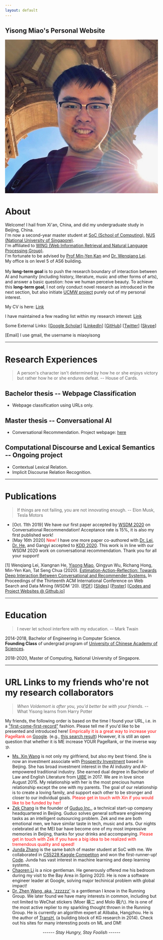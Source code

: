 ```yaml
---
layout: default
---
```


## Yisong Miao's Personal Website

<img class="profile-picture" src="photo.jpg">

<!-- Welcome to my personal website! -->

# About

Welcome! I hail from Xi'an, China, and did my undergraduate study in Beijing, China.<br>I'm now a second-year master student at [SoC (School of Computing)](https://www.comp.nus.edu.sg/), [NUS (National University of Singapore)](https://www.nus.edu.sg/). <br>
I'm affiliated to [WING (Web Information Retrieval and Natural Language Processing Group)](https://www.wing.comp.nus.edu.sg/). <br>
I'm fortunate to be advised by [Prof Min-Yen Kan](https://www.comp.nus.edu.sg/~kanmy) and [Dr. Wenqiang Lei](https://sites.google.com/view/wenqianghome/home). <br>
My office is on level 5 of AS6 building. <br><br>
My <b>long-term goal</b> is to push the research boundary of interaction between AI and humanity (including history, literature, music and other forms of arts), and answer a basic question: how we human perceive beauty. To achieve this <b>long-term goal</b>, I not only conduct novel research as introduced in the next section, but also initiate [UCMW project](UCMW/index) purely out of my personal interest.



My CV is here: [Link](yisong-cv.pdf)

I have maintained a few reading list within my research interest: [Link](readpapers)

Some External Links: [[Google Scholar](http://scholar.google.com/citations?user=a-oIKBoAAAAJ&hl=en)]  [[LinkedIn](https://www.linkedin.com/in/yisongmiao/)]  [[GitHub](https://github.com/YisongMiao/)] [[Twitter](https://twitter.com/yisongmiao)]  [[Skype](live:miaoyisong)] 

[Email] I use gmail, the username is miaoyisong

---

# Research Experiences

> A person's character isn't determined by how he or she enjoys victory but rather how he or she endures defeat. -- House of Cards. 

## Bachelor thesis -- Webpage Classification
- Webpage classification using URLs only.

## Master thesis -- Conversational AI

- Conversational Recommendation.
  Project webpage: [here](www.ear-conv-rec.github.io)  

## Computational Discourse and Lexical Semantics -- Ongoing project

- Contextual Lexical Relation.
- Implicit Discourse Relation Recognition.  

---

# Publications

> If things are not failing, you are not innovating enough. -- Elon Musk, Tesla Motors

- [Oct. 11th 2019] We have our first paper accepted by [WSDM 2020](http://wsdm-conference.org/2020/) on Conversational Recommendation! Acceptance rate is 15%, it is also my first published work!
- [May 16th 2020] <span style="color:red">New!</span> I have one more paper co-authored with [Dr. Lei](https://sites.google.com/view/wenqianghome/home), [Dr. He](http://staff.ustc.edu.cn/~hexn/), and Gangyi accepted to [KDD 2020](https://www.kdd.org/kdd2020/). This work is in line with our WSDM 2020 work on conversational recommendation. Thank you for all your support!

[1] Wenqiang Lei, Xiangnan He, <u>Yisong Miao</u>, Qingyun Wu, Richang Hong, Min-Yen Kan, Tat Seng Chua (2020). <u>Estimation-Action-Reflection: Towards Deep Interaction Between Conversational and Recommender Systems.</u> In Proceedings of the Thirteenth ACM International Conference on Web Search and Data Mining (WSDM '20). [[PDF](https://yisong.me/publications/wsdm20-EARS.pdf)]  [[Slides](https://ear-conv-rec.github.io/EAR-slides-wsdm.pdf)] [[Poster](https://ear-conv-rec.github.io/EAR-poster-wsdm.pdf)]  [[Codes and Project Websites @ Github.io](https://ear-conv-rec.github.io/)]

---

# Education

> I never let school interfere with my education. -- Mark Twain

2014-2018, Bachelor of Engineering in Computer Science. <br>
**Founding Class** of undergrad program of [University of Chinese Academy of Sciences](https://english.ucas.ac.cn/).

2018-2020, Master of Computing, National University of Singapore.

---

# URL Links to my friends who're not my research collaborators

> *When Voldemort is after you, you'd better be with your friends*. -- What Yisong learns from Harry Potter

My friends, the following order is based on the time I found your URL, i.e. in a <u>"first-come-first-record"</u> fashion. Please tell me if you'd like to be presented and introduced here! <span style="color:red">Emprically it is a great way to increase your PageRank on [Google](www.google.com).</span> (e.g., [this search result](https://www.google.com/search?q=xin+wang+prosperity+investment&oq=xin+wang+&aqs=chrome.2.69i57j35i39l2j0l3j69i65l2.2764j0j1&sourceid=chrome&ie=UTF-8)) However, it is still an open question that whether it is ME increase YOUR PageRank, or the inverse way :p.

- [Ms. Xin Wang](https://wangxinalice.com) is not only my girlfriend, but also my best friend. She is now an investment associate with [Prosperity Investment](http://www.cgpinvestment.com) based in Beijing. She has broad investment interest in the AI industry and AI-empowered traditional industry. She earned dual degree in Bachelor of Law and English Literature from [UIBE](http://www.uibe.edu.cn) in 2017. We are in love since August 2015. My relationship with her is the most precious human relationship except the one with my parents. The goal of our relationship is to create a loving family, and support each other to be stronger and closer to our individual goals. <span style="color:red">Please get in touch with Xin if you would like to be funded by her!</span>
- [Zek Chang](https://twitter.com/zekchang) is the founder of [Guduo Inc.](http://www.guduokeji.com/), a technical start-up company headquartered in Beijing. Guduo solves general software engineering tasks as an intelligent outsourcing problem. Zek and me are both emotional men, we have similar taste in tech, music and arts. Our nights celebrated at the MEI bar have become one of my most impressive memories in Beijing, thanks for your drinks and accompanying. <span style="color:red">Please get in touch with Zek if you have a big idea to be realized with tremendous quality and speed!</span>
- [Junda Zhang](http://aheader.org) is the same batch of master student at SoC with me. We collaborated in [CS5228 Kaggle Competiton](https://kaggle.com/c/cs5228-article-category-prediction) and won the first-runner-up! [Code](https://github.com/YisongMiao/CS5228-project). Junda has vast interest in machine learning and deep learning systems.  
- [Chaoren Li](http://chaoren-li.com) is a nice gentleman. He generously offered me his bedroom during my visit to the Bay Area in Spring 2020. He is now a software engineer leader at Google, solving major techinical problem with global impact!
- [Dr. Zhen Wang, aka, 'zzzzzz'](http://joneswong.github.io/) is a gentleman I know in the Running Group. We later found we have many interests in common, including but not limited to WeChat stickers (Moer 萌二 and Molo 萌六). He is one of the most active replier to my sparkling thought thrown in the Running Group. He is currently an algorithm expert at Alibaba, Hangzhou. He is the author of [TransH](https://www.aaai.org/ocs/index.php/AAAI/AAAI14/paper/view/8531), (a building block of KG research in 2014). Check out his sites for many interesting posts on ML and DM!

<body>
<!-- <script type="text/javascript" id="clstr_globe" src="//cdn.clustrmaps.com/globe.js?d=edk2D6NRWsf3yF00Cbk3Ts8MR2oVgXMDSn-oFxUPJ_8" width="20" height="20"></script> -->
<!-- <script type="text/javascript" id="clstr_globe" src="//cdn.clustrmaps.com/globe.js?d=edk2D6NRWsf3yF00Cbk3Ts8MR2oVgXMDSn-oFxUPJ_8"></script> -->

<script type="text/javascript" id="clustrmaps" src="//cdn.clustrmaps.com/map_v2.js?cl=ffffff&w=200&t=tt&d=edk2D6NRWsf3yF00Cbk3Ts8MR2oVgXMDSn-oFxUPJ_8&co=1cb2f2&cmo=3acc3a&cmn=ff5353&ct=ffffff"></script>
</body>

<center><i>------ Stay Hungry, Stay Foolish ------</i><br><br><br></center>
